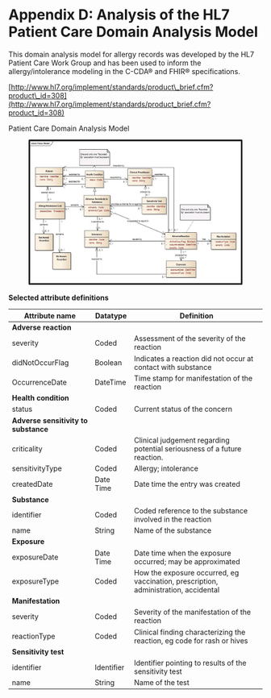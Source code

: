 # Appendix D: Analysis of the HL7 Patient Care Domain Analysis Model

This domain analysis model for allergy records was developed by the HL7 Patient Care Work Group and has been used to inform the allergy/intolerance modeling in the C-CDA® and FHIR® specifications.

[http://www.hl7.org/implement/standards/product\_brief.cfm?product\_id=308](http://www.hl7.org/implement/standards/product_brief.cfm?product_id=308)

Patient Care Domain Analysis Model

<figure><img src="../images/180920429.png" alt=""><figcaption></figcaption></figure>

**Selected attribute definitions**

| **Attribute name**                   | **Datatype** | **Definition**                                                                      |
| ------------------------------------ | ------------ | ----------------------------------------------------------------------------------- |
| **Adverse reaction**                 |              |                                                                                     |
| severity                             | Coded        | Assessment of the severity of the reaction                                          |
| didNotOccurFlag                      | Boolean      | Indicates a reaction did not occur at contact with substance                        |
| OccurrenceDate                       | DateTime     | Time stamp for manifestation of the reaction                                        |
| **Health condition**                 |              |                                                                                     |
| status                               | Coded        | Current status of the concern                                                       |
| **Adverse sensitivity to substance** |              |                                                                                     |
| criticality                          | Coded        | Clinical judgement regarding potential seriousness of a future reaction.            |
| sensitivityType                      | Coded        | Allergy; intolerance                                                                |
| createdDate                          | Date Time    | Date time the entry was created                                                     |
| **Substance**                        |              |                                                                                     |
| identifier                           | Coded        | Coded reference to the substance involved in the reaction                           |
| name                                 | String       | Name of the substance                                                               |
| **Exposure**                         |              |                                                                                     |
| exposureDate                         | Date Time    | Date time when the exposure occurred; may be approximated                           |
| exposureType                         | Coded        | How the exposure occurred, eg vaccination, prescription, administration, accidental |
| **Manifestation**                    |              |                                                                                     |
| severity                             | Coded        | Severity of the manifestation of the reaction                                       |
| reactionType                         | Coded        | Clinical finding characterizing the reaction, eg code for rash or hives             |
| **Sensitivity test**                 |              |                                                                                     |
| identifier                           | Identifier   | Identifier pointing to results of the sensitivity test                              |
| name                                 | String       | Name of the test                                                                    |
